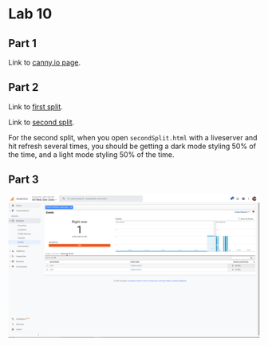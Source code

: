 # Lab 10

## Part 1
Link to [canny.io page](https://cse110-lab10-will-chung.canny.io/).

## Part 2
Link to [first split](https://will-chung.github.io/Lab10/index.html).

Link to [second split](https://will-chung.github.io/Lab10/secondSplit.html).

For the second split, when you open `secondSplit.html` with a liveserver and hit refresh several times, you should be getting a dark mode styling 50% of the time, and a light mode styling 50% of the time.

## Part 3
<img src="./google-analytics2.png"/>
